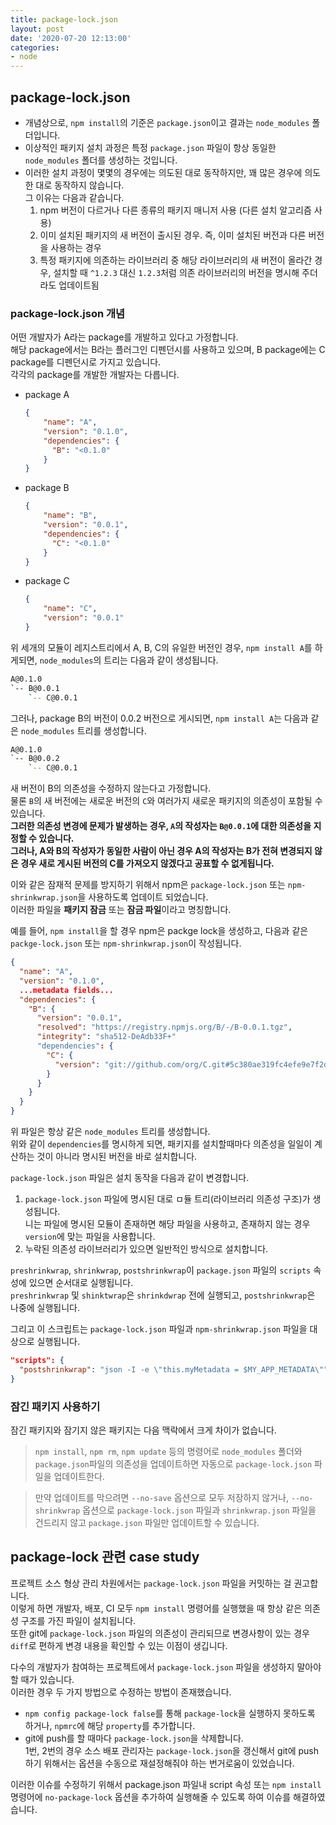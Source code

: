 ```yaml
---
title: package-lock.json
layout: post
date: '2020-07-20 12:13:00'
categories:
- node
---
```


## package-lock.json

* 개념상으로, `npm install`의 기준은 `package.json`이고 결과는 `node_modules` 폴더입니다.
* 이상적인 패키지 설치 과정은 특정 `package.json` 파일이 항상 동일한 `node_modules` 폴더를 생성하는 것입니다.
* 이러한 설치 과정이 몇몇의 경우에는 의도된 대로 동작하지만, 꽤 많은 경우에 의도한 대로 동작하지 않습니다.  
  그 이유는 다음과 같습니다.
  1. npm 버전이 다르거나 다른 종류의 패키지 매니저 사용 (다른 설치 알고리즘 사용)
  2. 이미 설치된 패키지의 새 버전이 출시된 경우. 즉, 이미 설치된 버전과 다른 버전을 사용하는 경우
  3. 특정 패키지에 의존하는 라이브러리 중 해당 라이브러리의 새 버전이 올라간 경우, 설치할 때 `^1.2.3` 대신 `1.2.3`처럼 의존 라이브러리의 버전을 명시해 주더라도 업데이트됨
  
### package-lock.json 개념

어떤 개발자가 A라는 package를 개발하고 있다고 가정합니다.  
해당 package에서는 B라는 플러그인 디펜던시를 사용하고 있으며, B package에는 C package를 디펜던시로 가지고 있습니다.  
각각의 package를 개발한 개발자는 다릅니다.

* package A
  ```json
  {
      "name": "A",
      "version": "0.1.0",
      "dependencies": {
        "B": "<0.1.0"
      }
  }
  ```
  
* package B
  ```json
  {
      "name": "B",
      "version": "0.0.1",
      "dependencies": {
        "C": "<0.1.0"
      }
  }
  ```
  
* package C
  ```json
  {
      "name": "C",
      "version": "0.0.1"
  }
  ```
  
위 세개의 모듈이 레지스트리에서 A, B, C의 유일한 버전인 경우, `npm install A`를 하게되면, `node_modules`의 트리는 다음과 같이 생성됩니다.  

```bash
A@0.1.0
`-- B@0.0.1
    `-- C@0.0.1
```

그러나, package B의 버전이 0.0.2 버전으로 게시되면, `npm install A`는 다음과 같은 `node_modules` 트리를 생성합니다.

```bash
A@0.1.0
`-- B@0.0.2
    `-- C@0.0.1
```

새 버전이 B의 의존성을 수정하지 않는다고 가정합니다.  
물론 `B`의 새 버전에는 새로운 버전의 `C`와 여러가지 새로운 패키지의 의존성이 포함될 수 있습니다.  
**그러한 의존성 변경에 문제가 발생하는 경우, `A`의 작성자는 `B@0.0.1`에 대한 의존성을 지정할 수 있습니다.**  
**그러나, A와 B의 작성자가 동일한 사람이 아닌 경우 A의 작성자는 B가 전혀 변경되지 않은 경우 새로 게시된 버전의 C를 가져오지 않겠다고 
공표할 수 없게됩니다.**  

이와 같은 잠재적 문제를 방지하기 위해서 npm은 `package-lock.json` 또는 `npm-shrinkwrap.json`을 사용하도록 업데이트 되었습니다.  
이러한 파일을 **패키지 잠금** 또는 **잠금 파일**이라고 명칭합니다.

예를 들어, `npm install`을 할 경우 npm은 packge lock을 생성하고, 다음과 같은 `packge-lock.json` 또는 `npm-shrinkwrap.json`이 작성됩니다.

```json
{
  "name": "A",
  "version": "0.1.0",
  ...metadata fields...
  "dependencies": {
    "B": {
      "version": "0.0.1",
      "resolved": "https://registry.npmjs.org/B/-/B-0.0.1.tgz",
      "integrity": "sha512-DeAdb33F+"
      "dependencies": {
        "C": {
          "version": "git://github.com/org/C.git#5c380ae319fc4efe9e7f2d9c78b0faa588fd99b4"
        }
      }
    }
  }
}
```

위 파일은 항상 같은 `node_modules` 트리를 생성합니다.  
위와 같이 `dependencies`를 명시하게 되면, 패키지를 설치할때마다 의존성을 일일이 계산하는 것이 아니라 명시된 
버전을 바로 설치합니다.

`package-lock.json` 파일은 설치 동작을 다음과 같이 변경합니다.

1. `package-lock.json` 파일에 명시된 대로 ㅁ듈 트리(라이브러리 의존성 구조)가 생성됩니다.  
   니는 파일에 명시된 모듈이 존재하면 해당 파일을 사용하고, 존재하지 않는 경우 `version`에 맞는 파일을 사용합니다.  
2. 누락된 의존성 라이브러리가 있으면 일반적인 방식으로 설치합니다.

`preshrinkwrap`, `shrinkwrap`, `postshrinkwrap`이 `package.json` 파일의 `scripts` 속성에 있으면 순서대로 
실행됩니다.  
`preshrinkwrap` 및 `shinktwrap`은 `shrinkdwrap` 전에 실행되고, `postshrinkwrap`은 나중에 실행됩니다.  

그리고 이 스크립트는 `package-lock.json` 파일과 `npm-shrinkwrap.json` 파일을 대상으로 실행됩니다.

```json
"scripts": {
  "postshrinkwrap": "json -I -e \"this.myMetadata = $MY_APP_METADATA\""
}
```

### 잠긴 패키지 사용하기

잠긴 패키지와 잠기지 않은 패키지는 다음 맥락에서 크게 차이가 없습니다.

>`npm install`, `npm rm`, `npm update` 등의 명령어로 `node_modules` 폴더와 `package.json`파일의 의존성을 
>업데이트하면 자동으로 `package-lock.json` 파일을 업데이트한다.

>만약 업데이트를 막으려면 `--no-save` 옵션으로 모두 저장하지 않거나, `--no-shrinkwrap` 옵션으로 
>`package-lock.json` 파일과 `shrinkwrap.json` 파일을 건드리지 않고 `package.json` 파일만 업데이트할 수 있습니다.  

## package-lock 관련 case study

프로젝트 소스 형상 관리 차원에서는 `package-lock.json` 파일을 커밋하는 걸 권고합니다.  
이렇게 하면 개발자, 배포, CI 모두 `npm install` 명령어를 실행했을 때 항상 같은 의존성 구조를 가진 파일이 
설치됩니다.  
또한 git에 `package-lock.json` 파일의 의존성이 관리되므로 변경사항이 있는 경우 `diff`로 편하게 변경 내용을 
확인할 수 있는 이점이 생깁니다.

다수의 개발자가 참여하는 프로젝트에서 `package-lock.json` 파일을 생성하지 말아야할 때가 있습니다.  
이러한 경우 두 가지 방법으로 수정하는 방법이 존재했습니다.

* `npm config package-lock false`를 통해 `package-lock`을 실행하지 못하도록 하거나, 
`npmrc`에 해당 `property`를 추가합니다.
* git에 push를 할 때마다 `package-lock.json`을 삭제합니다.  
  1번, 2번의 경우 소스 배포 관리자는 `package-lock.json`을 갱신해서 git에 push하기 위해서는 
  옵션을 수동으로 재설정해줘야 하는 번거로움이 있었습니다.
  
이러한 이슈를 수정하기 위해서 package.json 파일내 script 속성 또는 `npm install` 명령어에 
`no-package-lock` 옵션을 추가하여 실행해줄 수 있도록 하여 이슈를 해결하였습니다.













